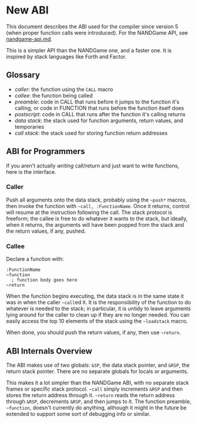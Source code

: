 # New ABI

This document describes the ABI used for the compiler since version 5 (when
proper function calls were introduced). For the NANDGame API, see
[nandgame-api.md](./nandgame-api.md).

This is a simpler API than the NANDGame one, and a faster one. It is inspired
by stack languages like Forth and Factor.

## Glossary

- *caller*: the function using the `CALL` macro
- *callee*: the function being called
- *preamble*: code in CALL that runs before it jumps to the function it's calling,
              or code in FUNCTION that runs before the function itself does
- *postscript*: code in CALL that runs after the function it's calling returns
- *data stack*: the stack used for function arguments, return values, and temporaries
- *call stack*: the stack used for storing function return addresses

## ABI for Programmers

If you aren't actually *writing* call/return and just want to write functions,
here is the interface.

### Caller

Push all arguments onto the data stack, probably using the `~push*` macros,
then invoke the function with `~call, :FunctionName`. Once it returns, control
will resume at the instruction following the call. The stack protocol is
freeform; the callee is free to do whatever it wants to the stack, but ideally,
when it returns, the arguments will have been popped from the stack and the
return values, if any, pushed.

### Callee

Declare a function with:
```
:FunctionName
~function
  ; function body goes here
~return
```

When the function begins executing, the data stack is in the same state it was
in when the caller `~call`ed it. It is the responsibility of the function to
do whatever is needed to the stack; in particular, it is untidy to leave arguments
lying around for the caller to clean up if they are no longer needed. You can
easily access the top 10 elements of the stack using the `~loadstack` macro.

When done, you should push the return values, if any, then use `~return`.

## ABI Internals Overview

The ABI makes use of two globals: `&SP`, the data stack pointer, and `&RSP`, the
return stack pointer. There are no separate globals for locals or arguments.

This makes it a lot simpler than the NANDGame ABI, with no separate stack frames
or specific stack protocol. `~call` simply increments `&RSP` and then stores the
return address through it. `~return` reads the return address through `&RSP`,
decrements `&RSP`, and then jumps to it. The function preamble, `~function`,
doesn't currently do anything, although it might in the future be extended
to support some sort of debugging info or similar.
